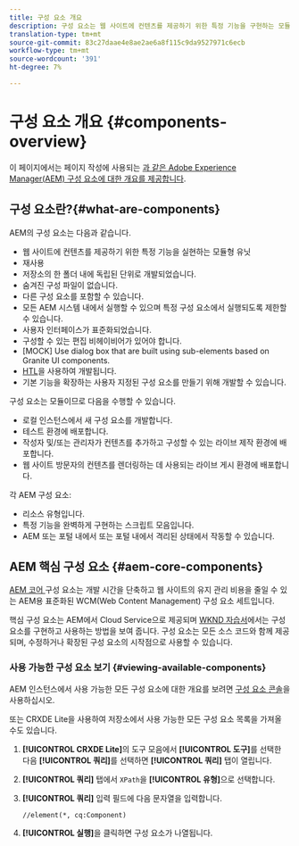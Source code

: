 ```yaml
---
title: 구성 요소 개요
description: 구성 요소는 웹 사이트에 컨텐츠를 제공하기 위한 특정 기능을 구현하는 모듈형 유닛입니다
translation-type: tm+mt
source-git-commit: 83c27daae4e8ae2ae6a8f115c9da9527971c6ecb
workflow-type: tm+mt
source-wordcount: '391'
ht-degree: 7%

---
```



# 구성 요소 개요 {#components-overview}

이 페이지에서는 페이지 작성에 사용되는 [과 같은 Adobe Experience Manager(AEM) 구성 요소에 대한 개요를 제공합니다](/help/sites-cloud/authoring/fundamentals/components.md).

## 구성 요소란?{#what-are-components}

AEM의 구성 요소는 다음과 같습니다.

* 웹 사이트에 컨텐츠를 제공하기 위한 특정 기능을 실현하는 모듈형 유닛
* 재사용
* 저장소의 한 폴더 내에 독립된 단위로 개발되었습니다.
* 숨겨진 구성 파일이 없습니다.
* 다른 구성 요소를 포함할 수 있습니다.
* 모든 AEM 시스템 내에서 실행할 수 있으며 특정 구성 요소에서 실행되도록 제한할 수 있습니다.
* 사용자 인터페이스가 표준화되었습니다.
* 구성할 수 있는 편집 비헤이비어가 있어야 합니다.
* [MOCK] Use dialog box that are built using sub-elements based on Granite UI components.
* [HTL](https://docs.adobe.com/content/help/ko-KR/experience-manager-htl/using/overview.html)을 사용하여 개발됩니다.
* 기본 기능을 확장하는 사용자 지정된 구성 요소를 만들기 위해 개발할 수 있습니다.

구성 요소는 모듈이므로 다음을 수행할 수 있습니다.

* 로컬 인스턴스에서 새 구성 요소를 개발합니다.
* 테스트 환경에 배포합니다.
* 작성자 및/또는 관리자가 컨텐츠를 추가하고 구성할 수 있는 라이브 제작 환경에 배포합니다.
* 웹 사이트 방문자의 컨텐츠를 렌더링하는 데 사용되는 라이브 게시 환경에 배포합니다.

각 AEM 구성 요소:

* 리소스 유형입니다.
* 특정 기능을 완벽하게 구현하는 스크립트 모음입니다.
* AEM 또는 포털 내에서 또는 포털 내에서 격리된 상태에서 작동할 수 있습니다.

## AEM 핵심 구성 요소 {#aem-core-components}

[AEM 코어 ](https://docs.adobe.com/content/help/ko-KR/experience-manager-core-components/using/introduction.html) 구성 요소는 개발 시간을 단축하고 웹 사이트의 유지 관리 비용을 줄일 수 있는 AEM용 표준화된 WCM(Web Content Management) 구성 요소 세트입니다.

핵심 구성 요소는 AEM에서 Cloud Service으로 제공되며 [WKND 자습서](/help/implementing/developing/introduction/develop-wknd-tutorial.md)에서는 구성 요소를 구현하고 사용하는 방법을 보여 줍니다. 구성 요소는 모든 소스 코드와 함께 제공되며, 수정하거나 확장된 구성 요소의 시작점으로 사용할 수 있습니다.

### 사용 가능한 구성 요소 보기 {#viewing-available-components}

AEM 인스턴스에서 사용 가능한 모든 구성 요소에 대한 개요를 보려면 [구성 요소 콘솔](/help/sites-cloud/authoring/features/components-console.md)을 사용하십시오.

또는 CRXDE Lite을 사용하여 저장소에서 사용 가능한 모든 구성 요소 목록을 가져올 수도 있습니다.

1. **[!UICONTROL CRXDE Lite]**&#x200B;의 도구 모음에서 **[!UICONTROL 도구]**&#x200B;를 선택한 다음 **[!UICONTROL 쿼리]**&#x200B;를 선택하면 **[!UICONTROL 쿼리]** 탭이 열립니다.

1. **[!UICONTROL 쿼리]** 탭에서 `XPath`을 **[!UICONTROL 유형]**&#x200B;으로 선택합니다.

1. **[!UICONTROL 쿼리]** 입력 필드에 다음 문자열을 입력합니다.

   `//element(*, cq:Component)`

1. **[!UICONTROL 실행]**&#x200B;을 클릭하면 구성 요소가 나열됩니다.

